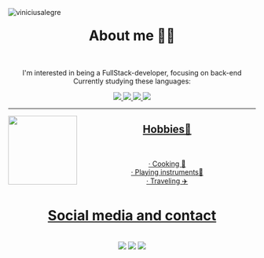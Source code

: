 <img align="left" src="https://media.giphy.com/media/v1.Y2lkPTc5MGI3NjExM3FlODQyYXR2OTdmOHJrcmV4bng2bXowamdxZDVkcWQzejV3Z3V6YiZlcD12MV9pbnRlcm5hbF9naWZfYnlfaWQmY3Q9Zw/AVf7WbypJgQpS4NQkD/giphy.gif" alt="viniciusalegre" width="" title="Vinicius Alegre">
<div align="center">
  <h1>About me 👨🏻</h1>
  <br>
  <p>I'm interested in being a FullStack-developer, focusing on back-end <br>
Currently studying these languages:</p>
  <a href="https://github.com/GustavoObara">
  <img src="https://img.shields.io/badge/C-00599C?style=for-the-badge&logo=c&logoColor=white"/>
  <img src="https://img.shields.io/badge/JavaScript-F7DF1E?style=for-the-badge&logo=javascript&logoColor=black"/>
  <img src="https://img.shields.io/badge/HTML5-E34F26?style=for-the-badge&logo=html5&logoColor=white"/>
  <img src="https://img.shields.io/badge/CSS3-1572B6?style=for-the-badge&logo=css3&logoColor=white"/>
    <br>
    <hr>
  <img align="left" height="140em" src="https://github-readme-stats.vercel.app/api?username=viniciusalegre20&show_icons=false&theme=dark&include_all_commits=true&count_private=true"/>
  <h2 align="center">Hobbies🚀</h2> <br>
  <p align="center">
    · Cooking 🍳 <br>
    · Playing instruments🎸 <br>
    · Traveling ✈️
  </p>
</div>
    

  
##
  
<div align="center"> 
  <h1>Social media and contact</h1>  
  <br>
  <a href = "mailto:vinicius_alegre@hotmail.com"><img src="https://img.shields.io/badge/Microsoft_Outlook-0078D4?style=for-the-badge&logo=microsoft-outlook&logoColor=white" target="_blank"></a>
  <a href = "https://instagram.com/viniciusalegre"><img src="https://img.shields.io/badge/Instagram-E4405F?style=for-the-badge&logo=instagram&logoColor=white" target="_blank"></a>
  <a href="https://www.linkedin.com/in/viniciusalegre" target="_blank"><img src="https://img.shields.io/badge/-LinkedIn-%230077B5?style=for-the-badge&logo=linkedin&logoColor=white" target="_blank"></a>
</div>
